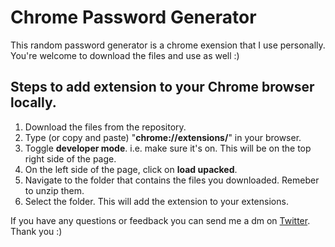 # Chrome Password Generator
This random password generator is a chrome exension that I use personally. You're welcome to download the files and use as well :)

## Steps to add extension to your Chrome browser locally.
1. Download the files from the repository.
2. Type (or copy and paste) "**chrome://extensions/**" in your browser.
3. Toggle **developer mode**. i.e. make sure it's on. This will be on the top right side of the page.
4. On the left side of the page, click on **load upacked**.
5. Navigate to the folder that contains the files you downloaded. Remeber to unzip them.
6. Select the folder. This will add the extension to your extensions.

If you have any questions or feedback you can send me a dm on [Twitter](https://twitter.com/mys_bm).  
Thank you :)
